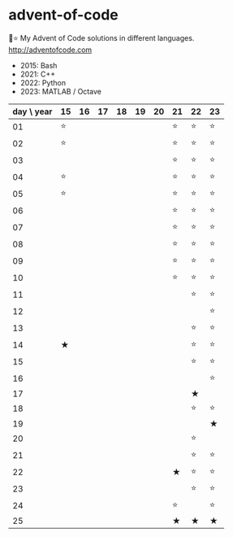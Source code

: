 # advent-of-code
🎄⭐ My Advent of Code solutions in different languages. http://adventofcode.com

- 2015: Bash
- 2021: C++
- 2022: Python
- 2023: MATLAB / Octave

| day \ year | 15  | 16  | 17  | 18  | 19  | 20  | 21  | 22  | 23  |
|------------|-----|-----|-----|-----|-----|-----|-----|-----|-----|
| 01         | ⭐   |     |     |     |     |     | ⭐   | ⭐   | ⭐   |
| 02         | ⭐   |     |     |     |     |     | ⭐   | ⭐   | ⭐   |
| 03         |     |     |     |     |     |     | ⭐   | ⭐   | ⭐   |
| 04         | ⭐   |     |     |     |     |     | ⭐   | ⭐   | ⭐   |
| 05         | ⭐   |     |     |     |     |     | ⭐   | ⭐   | ⭐   |
| 06         |     |     |     |     |     |     | ⭐   | ⭐   | ⭐   |
| 07         |     |     |     |     |     |     | ⭐   | ⭐   | ⭐   |
| 08         |     |     |     |     |     |     | ⭐   | ⭐   | ⭐   |
| 09         |     |     |     |     |     |     | ⭐   | ⭐   | ⭐   |
| 10         |     |     |     |     |     |     | ⭐   | ⭐   | ⭐   |
| 11         |     |     |     |     |     |     |     | ⭐   | ⭐   |
| 12         |     |     |     |     |     |     |     |     |  ⭐  |
| 13         |     |     |     |     |     |     |     | ⭐   | ⭐   |
| 14         | ★   |     |     |     |     |     |     | ⭐   | ⭐   |
| 15         |     |     |     |     |     |     |     | ⭐   | ⭐   |
| 16         |     |     |     |     |     |     |     |     | ⭐   |
| 17         |     |     |     |     |     |     |     | ★   |     |
| 18         |     |     |     |     |     |     |     | ⭐   | ⭐   |
| 19         |     |     |     |     |     |     |     |     | ★   |
| 20         |     |     |     |     |     |     |     | ⭐   |     |
| 21         |     |     |     |     |     |     |     | ⭐   | ⭐   |
| 22         |     |     |     |     |     |     | ★   | ⭐   | ⭐   |
| 23         |     |     |     |     |     |     |     | ⭐   | ⭐   |
| 24         |     |     |     |     |     |     | ⭐   |     | ⭐   |
| 25         |     |     |     |     |     |     | ★   | ★   | ★   |
